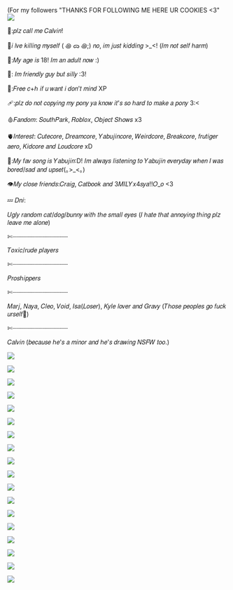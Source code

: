 (For my followers "THANKS FOR FOLLOWING ME HERE UR COOKIES <3"
<img
src="https://media.tenor.com/cs7Z40PBEHgAAAAM/divider.gif" /></p>
🎀:𝑝𝑙𝑧 𝑐𝑎𝑙𝑙 𝑚𝑒 𝐶𝑎𝑙𝑣𝑖𝑛!

🔪𝑖 𝑙𝑣𝑒 𝑘𝑖𝑙𝑙𝑖𝑛𝑔 𝑚𝑦𝑠𝑒𝑙𝑓 ( ꩜ ᯅ ꩜;) 𝑛𝑜, 𝑖𝑚 𝑗𝑢𝑠𝑡 𝑘𝑖𝑑𝑑𝑖𝑛𝑔 >_<! (𝐼𝑚 𝑛𝑜𝑡 𝑠𝑒𝑙𝑓 ℎ𝑎𝑟𝑚)

🦷:𝑀𝑦 𝑎𝑔𝑒 𝑖𝑠 18! 𝐼𝑚 𝑎𝑛 𝑎𝑑𝑢𝑙𝑡 𝑛𝑜𝑤 :)

🍮: 𝐼𝑚 𝑓𝑟𝑖𝑒𝑛𝑑𝑙𝑦 𝑔𝑢𝑦 𝑏𝑢𝑡 𝑠𝑖𝑙𝑙𝑦 :3!

🌸:𝐹𝑟𝑒𝑒 𝑐+ℎ 𝑖𝑓 𝑢 𝑤𝑎𝑛𝑡 𝑖 𝑑𝑜𝑛'𝑡 𝑚𝑖𝑛𝑑 XP

🩹:𝑝𝑙𝑧 𝑑𝑜 𝑛𝑜𝑡 𝑐𝑜𝑝𝑦𝑖𝑛𝑔 𝑚𝑦 𝑝𝑜𝑛𝑦 𝑦𝑎 𝑘𝑛𝑜𝑤 𝑖𝑡'𝑠 𝑠𝑜 ℎ𝑎𝑟𝑑 𝑡𝑜 𝑚𝑎𝑘𝑒 𝑎 𝑝𝑜𝑛𝑦 3:<

🩸𝐹𝑎𝑛𝑑𝑜𝑚: 𝑆𝑜𝑢𝑡ℎ𝑃𝑎𝑟𝑘, 𝑅𝑜𝑏𝑙𝑜𝑥, 𝑂𝑏𝑗𝑒𝑐𝑡 𝑆ℎ𝑜𝑤𝑠 x3

🫀𝐼𝑛𝑡𝑒𝑟𝑒𝑠𝑡: 𝐶𝑢𝑡𝑒𝑐𝑜𝑟𝑒, 𝐷𝑟𝑒𝑎𝑚𝑐𝑜𝑟𝑒, 𝑌𝑎𝑏𝑢𝑗𝑖𝑛𝑐𝑜𝑟𝑒, 𝑊𝑒𝑖𝑟𝑑𝑐𝑜𝑟𝑒, 𝐵𝑟𝑒𝑎𝑘𝑐𝑜𝑟𝑒, 𝑓𝑟𝑢𝑡𝑖𝑔𝑒𝑟 𝑎𝑒𝑟𝑜, 𝐾𝑖𝑑𝑐𝑜𝑟𝑒 𝑎𝑛𝑑 𝐿𝑜𝑢𝑑𝑐𝑜𝑟𝑒 xD

🥩:𝑀𝑦 𝑓𝑎𝑣 𝑠𝑜𝑛𝑔 𝑖𝑠 𝑌𝑎𝑏𝑢𝑗𝑖𝑛:D! 𝐼𝑚 𝑎𝑙𝑤𝑎𝑦𝑠 𝑙𝑖𝑠𝑡𝑒𝑛𝑖𝑛𝑔 𝑡𝑜 𝑌𝑎𝑏𝑢𝑗𝑖𝑛 𝑒𝑣𝑒𝑟𝑦𝑑𝑎𝑦 𝑤ℎ𝑒𝑛 𝐼 𝑤𝑎𝑠 𝑏𝑜𝑟𝑒𝑑/𝑠𝑎𝑑 𝑎𝑛𝑑 𝑢𝑝𝑠𝑒𝑡(｡>_<｡)

👁𝑀𝑦 𝑐𝑙𝑜𝑠𝑒 𝑓𝑟𝑖𝑒𝑛𝑑𝑠:𝐶𝑟𝑎𝑖𝑔, 𝐶𝑎𝑡𝑏𝑜𝑜𝑘 𝑎𝑛𝑑 3𝑀𝐼𝐿𝑌𝑥4𝑠𝑦𝑎!!𝑂_𝑜 <3

💤 𝐷𝑛𝑖: 

𝑈𝑔𝑙𝑦 𝑟𝑎𝑛𝑑𝑜𝑚 𝑐𝑎𝑡/𝑑𝑜𝑔/𝑏𝑢𝑛𝑛𝑦 𝑤𝑖𝑡ℎ 𝑡ℎ𝑒 𝑠𝑚𝑎𝑙𝑙 𝑒𝑦𝑒𝑠 (𝐼 ℎ𝑎𝑡𝑒 𝑡ℎ𝑎𝑡 𝑎𝑛𝑛𝑜𝑦𝑖𝑛𝑔 𝑡ℎ𝑖𝑛𝑔 𝑝𝑙𝑧 𝑙𝑒𝑎𝑣𝑒 𝑚𝑒 𝑎𝑙𝑜𝑛𝑒)

✄┈┈┈┈┈┈┈┈┈┈┈┈┈┈┈

𝑇𝑜𝑥𝑖𝑐/𝑟𝑢𝑑𝑒 𝑝𝑙𝑎𝑦𝑒𝑟𝑠

✄┈┈┈┈┈┈┈┈┈┈┈┈┈┈┈

𝑃𝑟𝑜𝑠ℎ𝑖𝑝𝑝𝑒𝑟𝑠

✄┈┈┈┈┈┈┈┈┈┈┈┈┈┈┈

𝑀𝑎𝑟𝑗, 𝑁𝑎𝑦𝑎, 𝐶𝑙𝑒𝑜, 𝑉𝑜𝑖𝑑, 𝐼𝑠𝑎(𝐿𝑜𝑠𝑒𝑟), 𝐾𝑦𝑙𝑒 𝑙𝑜𝑣𝑒𝑟 𝑎𝑛𝑑 𝐺𝑟𝑎𝑣𝑦 (𝑇ℎ𝑜𝑠𝑒 𝑝𝑒𝑜𝑝𝑙𝑒𝑠 𝑔𝑜 𝑓𝑢𝑐𝑘 𝑢𝑟𝑠𝑒𝑙𝑓🖕)

✄┈┈┈┈┈┈┈┈┈┈┈┈┈┈┈

𝐶𝑎𝑙𝑣𝑖𝑛 (𝑏𝑒𝑐𝑎𝑢𝑠𝑒 ℎ𝑒'𝑠 𝑎 𝑚𝑖𝑛𝑜𝑟 𝑎𝑛𝑑 ℎ𝑒'𝑠 𝑑𝑟𝑎𝑤𝑖𝑛𝑔 𝑁𝑆𝐹𝑊 𝑡𝑜𝑜.)

<img
src="https://media.tenor.com/cs7Z40PBEHgAAAAM/divider.gif"/></p><img
src="https://adriansblinkiecollection.neocities.org/e12.gif" /></p><img
src="http://dl3.glitter-graphics.net/pub/45/45583ymrwb5grfo.gif" /></p>
<img
src="http://dl6.glitter-graphics.net/pub/976/976336iiof8g9a9g.gif" /></p><img
src="http://dl8.glitter-graphics.net/pub/148/148978sykl5tijjt.gif" /></p><img
src="http://dl9.glitter-graphics.net/pub/516/516639mqs4ppq82l.gif" /></p><img
src="http://dl5.glitter-graphics.net/pub/675/675125pwwt7fof2r.gif" /></p><img
src="http://dl.glitter-graphics.net/pub/695/695091w7zqwwdn9n.gif" /></p><img
src="http://dl5.glitter-graphics.net/pub/820/820095yoeyni3ype.gif" /></p><img
src="https://adriansblinkiecollection.neocities.org/b28.gif" /></p><img
src="http://dl3.glitter-graphics.net/pub/862/862823aiyn9xdpp9.gif" /></p>
<img
src="http://dl4.glitter-graphics.net/pub/450/450294krqs1zdmyt.gif" /></p><img
src="http://dl3.glitter-graphics.net/pub/180/180793o6w0geqbip.gif" /></p><img
src="https://adriansblinkiecollection.neocities.org/stamps/a40.jpg" /></p><img
src="https://adriansblinkiecollection.neocities.org/stamps/d40.jpg" /></p><img
src="http://dl2.glitter-graphics.net/pub/910/910942fgljh9uppc.gif" /></p>
<img src="https://i.pinimg.com/originals/5e/e0/63/5ee063619963820ad585a35a41e8c5f1.jpg"
/></p>
<img src="https://c10.patreonusercontent.com/4/patreon-media/p/post/107181225/1a9d796328054595a175b08686378b38/eyJ3Ijo2MjB9/1.png?token-time=1721001600&amp;token-hash=kA409Hhglm7bWTzcKQ2Mq4mIkRUdDb9KNVFXAp9Utns%3D" /></p>
